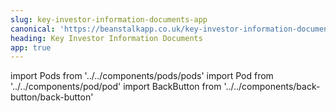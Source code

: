 ```yaml
---
slug: key-investor-information-documents-app
canonical: 'https://beanstalkapp.co.uk/key-investor-information-documents-app'
heading: Key Investor Information Documents
app: true
---
```


import Pods from '../../components/pods/pods'
import Pod from '../../components/pod/pod'
import BackButton from '../../components/back-button/back-button'

<BackButton link='/legals-app'/>

<Pods>
  <Pod externalLink={'/docs/Fidelity-Index-World-KIID.pdf'} heading={'Fidelity Index World KIID'} description={'Key Investor Information Document'} type={'isa-terms'}/>
  <Pod externalLink={'/docs/LG-Cash-Trust-KIID.pdf'} heading={'L&G Cash Trust KIID'} description={'Key Investor Information Document'} type={'isa-terms'}/>
</Pods>